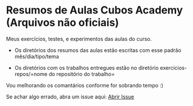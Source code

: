 # Resumos de Aulas Cubos Academy (Arquivos não oficiais)

Meus exercícios, testes, e experimentos das aulas do curso.

* Os diretórios dos resumos das aulas estão escritas com esse padrão mês/dia/tipo/tema 

* Os diretórios com os trabalhos entregues estão no diretório exercicios-repos/=nome do repositório do trabalho=

Vou melhorando os comantários conforme for sobrando tempo :)

Se achar algo errado, abra um issue aqui: [Abrir Issue](https://github.com/GiuZambot/resumos-aulas-cubos-academy/issues/new)
